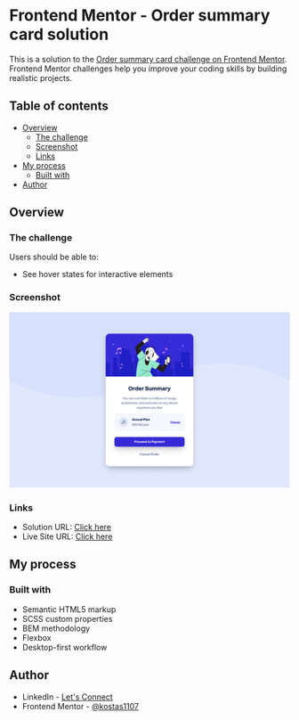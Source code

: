 # Frontend Mentor - Order summary card solution

This is a solution to the [Order summary card challenge on Frontend Mentor](https://www.frontendmentor.io/challenges/order-summary-component-QlPmajDUj). Frontend Mentor challenges help you improve your coding skills by building realistic projects. 

## Table of contents

- [Overview](#overview)
  - [The challenge](#the-challenge)
  - [Screenshot](#screenshot)
  - [Links](#links)
- [My process](#my-process)
  - [Built with](#built-with)
- [Author](#author)

## Overview

### The challenge

Users should be able to:

- See hover states for interactive elements

### Screenshot

![](design/my-solution.png)

### Links

- Solution URL: [Click here](https://www.frontendmentor.io/solutions/order-summary-component-using-html-scss-and-bem-shM3NiQ3S)
- Live Site URL: [Click here](https://kostas1107.github.io/order-summary-component/)

## My process

### Built with

- Semantic HTML5 markup
- SCSS custom properties
- BEM methodology
- Flexbox
- Desktop-first workflow

## Author

- LinkedIn - [Let's Connect](https://www.linkedin.com/in/kostas-sudzius/)
- Frontend Mentor - [@kostas1107](https://www.frontendmentor.io/profile/kostas1107)


